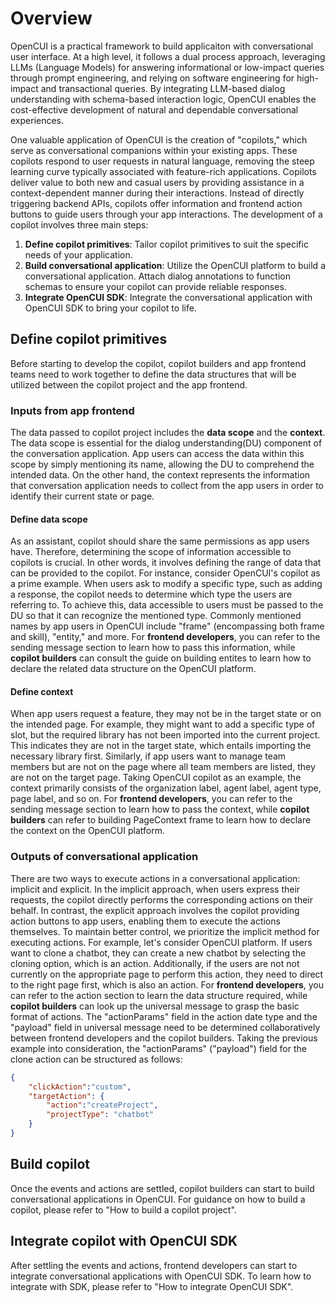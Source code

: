 # Overview

OpenCUI is a practical framework to build applicaiton with conversational user interface. At a high level, it follows a dual process approach, leveraging LLMs (Language Models) for answering informational or low-impact queries through prompt engineering, and relying on software engineering for high-impact and transactional queries. By integrating LLM-based dialog understanding with schema-based interaction logic, OpenCUI enables the cost-effective development of natural and dependable conversational experiences.

One valuable application of OpenCUI is the creation of "copilots," which serve as conversational companions within your existing apps. These copilots respond to user requests in natural language, removing the steep learning curve typically associated with feature-rich applications. Copilots deliver value to both new and casual users by providing assistance in a context-dependent manner during their interactions. Instead of directly triggering backend APIs, copilots offer information and frontend action buttons to guide users through your app interactions. The development of a copilot involves three main steps:
1. **Define copilot primitives**: Tailor copilot primitives to suit the specific needs of your application.
2. **Build conversational application**: Utilize the OpenCUI platform to build a conversational application. Attach dialog annotations to function schemas to ensure your copilot can provide reliable responses.
3. **Integrate OpenCUI SDK**: Integrate the conversational application with OpenCUI SDK to bring your copilot to life.

## Define copilot primitives
Before starting to develop the copilot, copilot builders and app frontend teams need to work together to define the data structures that will be utilized between the copilot project and the app frontend. 

### Inputs from app frontend
The data passed to copilot project includes the **data scope** and the **context**. The data scope is essential for the dialog understanding(DU) component of the conversation application. App users can access the data within this scope by simply mentioning its name, allowing the DU to comprehend the intended data.  On the other hand, the context represents the information that conversation application needs to collect from the app users in order to identify their current state or page. 

#### Define data scope
As an assistant, copilot should share the same permissions as app users have. Therefore, determining the scope of information accessible to copilots is crucial. In other words, it involves defining the range of data that can be provided to the copilot.
For instance, consider OpenCUI's copilot as a prime example. When users ask to modify a specific type, such as adding a response, the copilot needs to determine which type the users are referring to. To achieve this, data accessible to users must be passed to the DU so that it can recognize the mentioned type. Commonly mentioned names by app users in OpenCUI include "frame" (encompassing both frame and skill), "entity," and more. For **frontend developers**, you can refer to the sending message section to learn how to pass this information, while **copilot builders** can consult the guide on building entites to learn how to declare the related data structure on the OpenCUI platform.

#### Define context
When app users request a feature, they may not be in the target state or on the intended page. For example, they might want to add a specific type of slot, but the required library has not been imported into the current project. This indicates they are not in the target state, which entails importing the necessary library first. Similarly, if app users want to manage team members but are not on the page where all team members are listed, they are not on the target page.
Taking OpenCUI copilot as an example, the context primarily consists of the organization label, agent label, agent type, page label, and so on. For **frontend developers**, you can refer to the sending message section to learn how to pass the context, while **copilot builders** can refer to building PageContext frame to learn how to declare the context on the OpenCUI platform.

### Outputs of conversational application
There are two ways to execute actions in a conversational application: implicit and explicit. In the implicit approach, when users express their requests, the copilot directly performs the corresponding actions on their behalf. In contrast, the explicit approach involves the copilot providing action buttons to app users, enabling them to execute the actions themselves. To maintain better control, we prioritize the implicit method for executing actions.
For example, let's consider OpenCUI platform. If users want to clone a chatbot, they can create a new chatbot by selecting the cloning option, which is an action. Additionally, if the users are not not currently on the appropriate page to perform this action, they need to direct to the right page first, which is also an action. For **frontend developers**, you can refer to the action section to learn the data structure required, while **copilot builders** can look up the universal message to grasp the basic format of actions. The "actionParams" field in the action date type and the "payload" field in universal message need to be determined collaboratively between frontend developers and the copilot builders. Taking the previous example into consideration, the "actionParams" ("payload") field for the clone action can be structured as follows:
```json
{
    "clickAction":"custom",
    "targetAction": {
        "action":"createProject",
        "projectType": "chatbot"
    }
}
```

## Build copilot
Once the events and actions are settled, copilot builders can start to build conversational applications in OpenCUI. For guidance on how to build a copilot, please refer to "How to build a copilot project".

## Integrate copilot with OpenCUI SDK
After settling the events and actions, frontend developers can start to integrate conversational applications with OpenCUI SDK. To learn how to integrate with SDK, please refer to "How to integrate OpenCUI SDK".